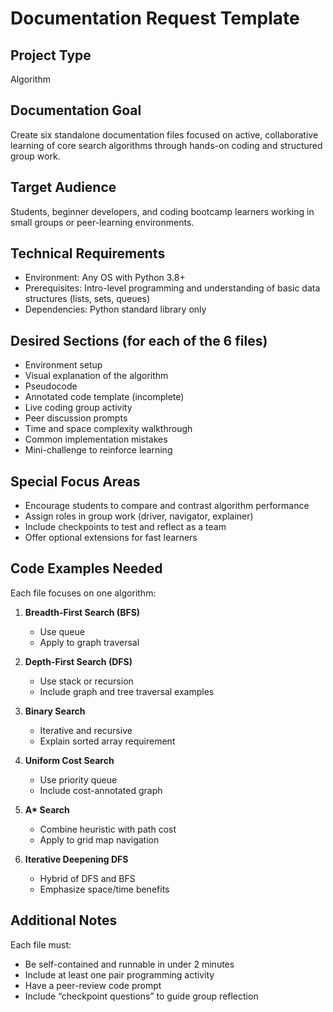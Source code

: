 # Documentation Request Template

## Project Type

Algorithm

## Documentation Goal

Create six standalone documentation files focused on active, collaborative learning of core search algorithms through hands-on coding and structured group work.

## Target Audience

Students, beginner developers, and coding bootcamp learners working in small groups or peer-learning environments.

## Technical Requirements

- Environment: Any OS with Python 3.8+
- Prerequisites: Intro-level programming and understanding of basic data structures (lists, sets, queues)
- Dependencies: Python standard library only

## Desired Sections (for each of the 6 files)

- Environment setup
- Visual explanation of the algorithm
- Pseudocode
- Annotated code template (incomplete)
- Live coding group activity
- Peer discussion prompts
- Time and space complexity walkthrough
- Common implementation mistakes
- Mini-challenge to reinforce learning

## Special Focus Areas

- Encourage students to compare and contrast algorithm performance
- Assign roles in group work (driver, navigator, explainer)
- Include checkpoints to test and reflect as a team
- Offer optional extensions for fast learners

## Code Examples Needed

Each file focuses on one algorithm:

1. **Breadth-First Search (BFS)**

   - Use queue
   - Apply to graph traversal

2. **Depth-First Search (DFS)**

   - Use stack or recursion
   - Include graph and tree traversal examples

3. **Binary Search**

   - Iterative and recursive
   - Explain sorted array requirement

4. **Uniform Cost Search**

   - Use priority queue
   - Include cost-annotated graph

5. **A\* Search**

   - Combine heuristic with path cost
   - Apply to grid map navigation

6. **Iterative Deepening DFS**
   - Hybrid of DFS and BFS
   - Emphasize space/time benefits

## Additional Notes

Each file must:

- Be self-contained and runnable in under 2 minutes
- Include at least one pair programming activity
- Have a peer-review code prompt
- Include “checkpoint questions” to guide group reflection
